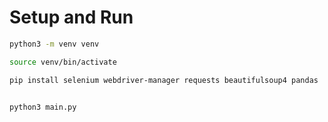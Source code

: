
# Setup and Run
```sh
python3 -m venv venv

source venv/bin/activate

pip install selenium webdriver-manager requests beautifulsoup4 pandas


python3 main.py
```
